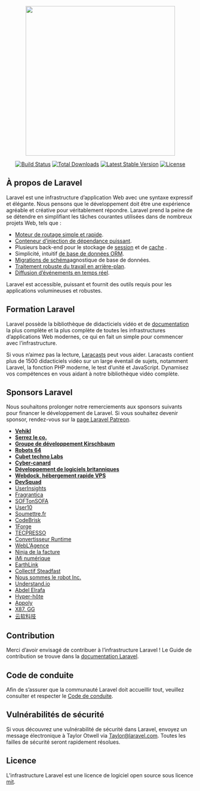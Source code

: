 <p align="center"><img src="https://res.cloudinary.com/dtfbvvkyp/image/upload/v1566331377/laravel-logolockup-cmyk-red.svg" width="400"></p>

<p align="center">
<a href="https://travis-ci.org/laravel/framework"><img src="https://travis-ci.org/laravel/framework.svg" alt="Build Status"></a>
<a href="https://packagist.org/packages/laravel/framework"><img src="https://poser.pugx.org/laravel/framework/d/total.svg" alt="Total Downloads"></a>
<a href="https://packagist.org/packages/laravel/framework"><img src="https://poser.pugx.org/laravel/framework/v/stable.svg" alt="Latest Stable Version"></a>
<a href="https://packagist.org/packages/laravel/framework"><img src="https://poser.pugx.org/laravel/framework/license.svg" alt="License"></a>
</p>

## <a name="about-laravel"></a>À propos de Laravel

Laravel est une infrastructure d’application Web avec une syntaxe expressif et élégante. Nous pensons que le développement doit être une expérience agréable et créative pour véritablement répondre. Laravel prend la peine de se détendre en simplifiant les tâches courantes utilisées dans de nombreux projets Web, tels que :

- [Moteur de routage simple et rapide](https://laravel.com/docs/routing).
- [Conteneur d’injection de dépendance puissant](https://laravel.com/docs/container).
- Plusieurs back-end pour le stockage de [session](https://laravel.com/docs/session) et de [cache](https://laravel.com/docs/cache) .
- Simplicité, intuitif [de base de données ORM](https://laravel.com/docs/eloquent).
- [Migrations de schéma](https://laravel.com/docs/migrations)agnostique de base de données.
- [Traitement robuste du travail en arrière-plan](https://laravel.com/docs/queues).
- [Diffusion d’événements en temps réel](https://laravel.com/docs/broadcasting).

Laravel est accessible, puissant et fournit des outils requis pour les applications volumineuses et robustes.

## <a name="learning-laravel"></a>Formation Laravel

Laravel possède la bibliothèque de didacticiels vidéo et de [documentation](https://laravel.com/docs) la plus complète et la plus complète de toutes les infrastructures d’applications Web modernes, ce qui en fait un simple pour commencer avec l’infrastructure.

Si vous n’aimez pas la lecture, [Laracasts](https://laracasts.com) peut vous aider. Laracasts contient plus de 1500 didacticiels vidéo sur un large éventail de sujets, notamment Laravel, la fonction PHP moderne, le test d’unité et JavaScript. Dynamisez vos compétences en vous aidant à notre bibliothèque vidéo complète.

## <a name="laravel-sponsors"></a>Sponsors Laravel

Nous souhaitons prolonger notre remerciements aux sponsors suivants pour financer le développement de Laravel. Si vous souhaitez devenir sponsor, rendez-vous sur la [page Laravel Patreon](https://patreon.com/taylorotwell).

- **[Vehikl](https://vehikl.com/)**
- **[Serrez le co.](https://tighten.co)**
- **[Groupe de développement Kirschbaum](https://kirschbaumdevelopment.com)**
- **[Robots 64](https://64robots.com)**
- **[Cubet techno Labs](https://cubettech.com)**
- **[Cyber-canard](https://cyber-duck.co.uk)**
- **[Développement de logiciels britanniques](https://www.britishsoftware.co)**
- **[Webdock, hébergement rapide VPS](https://www.webdock.io/en)**
- **[DevSquad](https://devsquad.com)**
- [UserInsights](https://userinsights.com)
- [Fragrantica](https://www.fragrantica.com)
- [SOFTonSOFA](https://softonsofa.com/)
- [User10](https://user10.com)
- [Soumettre.fr](https://soumettre.fr/)
- [CodeBrisk](https://codebrisk.com)
- [1Forge](https://1forge.com)
- [TECPRESSO](https://tecpresso.co.jp/)
- [Convertisseur Runtime](http://runtimeconverter.com/)
- [WebL'Agence](https://weblagence.com/)
- [Ninja de la facture](https://www.invoiceninja.com)
- [iMi numérique](https://www.imi-digital.de/)
- [EarthLink](https://www.earthlink.ro/)
- [Collectif Steadfast](https://steadfastcollective.com/)
- [Nous sommes le robot Inc.](https://watr.mx/)
- [Understand.io](https://www.understand.io/)
- [Abdel Elrafa](https://abdelelrafa.com)
- [Hyper-hôte](https://hyper.host)
- [Appoly](https://www.appoly.co.uk)
- [X87. GG](https://op.gg)
- [云软科技](http://www.yunruan.ltd/)

## <a name="contributing"></a>Contribution

Merci d’avoir envisagé de contribuer à l’infrastructure Laravel ! Le Guide de contribution se trouve dans la [documentation Laravel](https://laravel.com/docs/contributions).

## <a name="code-of-conduct"></a>Code de conduite

Afin de s’assurer que la communauté Laravel doit accueillir tout, veuillez consulter et respecter le [Code de conduite](https://laravel.com/docs/contributions#code-of-conduct).

## <a name="security-vulnerabilities"></a>Vulnérabilités de sécurité

Si vous découvrez une vulnérabilité de sécurité dans Laravel, envoyez un message électronique à Taylor Otwell via [Taylor@laravel.com](mailto:taylor@laravel.com). Toutes les failles de sécurité seront rapidement résolues.

## <a name="license"></a>Licence

L’infrastructure Laravel est une licence de logiciel open source sous licence [mit](https://opensource.org/licenses/MIT).

